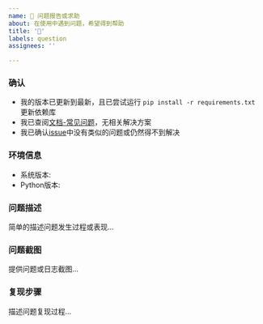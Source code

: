```yaml
---
name: 🐛 问题报告或求助
about: 在使用中遇到问题，希望得到帮助
title: '🐛'
labels: question
assignees: ''

---
```


### 确认

- 我的版本已更新到最新，且已尝试运行 `pip install -r requirements.txt` 更新依赖库
- 我已查阅[文档-常见问题](https://github.com/zhulinyv/NJS#readme)，无相关解决方案
- 我已确认[issue](https://github.com/zhulinyv/NJS/issues)中没有类似的问题或仍然得不到解决

### 环境信息

- 系统版本: 
- Python版本: 

### 问题描述

简单的描述问题发生过程或表现...

### 问题截图

提供问题或日志截图...

### 复现步骤

描述问题复现过程...
